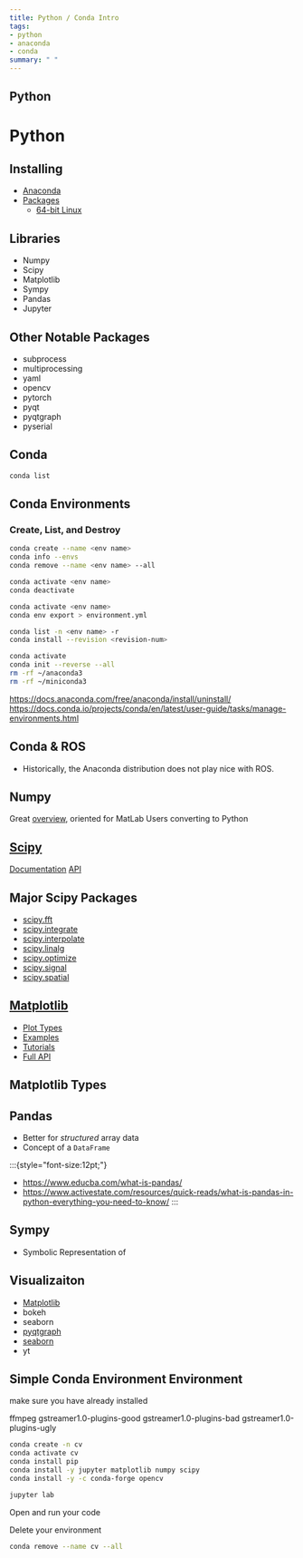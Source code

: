 ```yaml
---
title: Python / Conda Intro
tags:
- python
- anaconda
- conda
summary: " "
---
```


## Python

# Python

## Installing

- [Anaconda](https://www.anaconda.com/products/distribution)
- [Packages](https://docs.anaconda.com/anaconda/packages/pkg-docs/)
    - [64-bit Linux](https://docs.anaconda.com/anaconda/packages/py3.10_linux-64/)

## Libraries

- Numpy
- Scipy
- Matplotlib
- Sympy
- Pandas
- Jupyter

## Other Notable Packages

- subprocess
- multiprocessing
- yaml
- opencv
- pytorch
- pyqt
- pyqtgraph
- pyserial

<!--
## Other Packages / Libraries

:::{style="font-size:12pt;"}
:::columns
:::column

- subprocess
- multiprocessing
- argcomplete
- anyqt
- asyncio
- [bokeh](https://docs.bokeh.org/en/latest/)
- yaml / pyyaml
- cudatoolkit
- cudnn
- cvxopt
- cython
- [dask](https://dask.org)
- django
- fftw
- fuel
- geos / shapely
- git
- gitpython
- graphviz
- imageio
- imagesize
- ipython
- jinja
- json5
- jupyter notebook  / [jupyterlab](https://jupyterlab.readthedocs.io/en/stable/)
- matplotlib
- mkl_fft
- [cupy](https://numfocus.org/project/cupy)
- opencv
- paramiko
- pillow
- pip
- plotly
- psutil
- pydot /pydotplus/graphviz/python-graphviz
- pyopengl
- pyqt / qt / qtpy
- pyserial
- pytest
- python-slugify
- pytorch
- pytz
- pywget / wget
- re / regex
- requests & beautifulsoup
- [scikit-image](https://scikit-image.org/) / [scikit-learn](https://scikit-learn.org/stable/)
- setuptools
- sphinx
- spyder
- sympy
- tensorflow
- theano
- [yt](https://yt-project.org/)

<https://docs.anaconda.com/anaconda/packages/py3.10_linux-64/>

-->

## Conda

```bash
conda list
```

## Conda Environments

### Create, List, and Destroy

```bash
conda create --name <env name>
conda info --envs
conda remove --name <env name> --all
```

```bash
conda activate <env name>
conda deactivate
```

```bash
conda activate <env name>
conda env export > environment.yml
```

```bash
conda list -n <env name> -r
conda install --revision <revision-num>
```

```bash
conda activate
conda init --reverse --all
rm -rf ~/anaconda3
rm -rf ~/miniconda3
```

<https://docs.anaconda.com/free/anaconda/install/uninstall/>
<https://docs.conda.io/projects/conda/en/latest/user-guide/tasks/manage-environments.html>

## Conda & ROS

- Historically, the Anaconda distribution does not play nice with ROS.

## Numpy

Great [overview](https://numpy.org/doc/stable/user/numpy-for-matlab-users.html), oriented for MatLab Users converting to Python

## [Scipy](https://scipy.org/)

[Documentation](https://docs.scipy.org/doc/scipy/)
[API](https://docs.scipy.org/doc/scipy/reference/index.html#scipy-api)

## Major Scipy Packages

- [scipy.fft](https://docs.scipy.org/doc/scipy/reference/fft.html)
- [scipy.integrate](https://docs.scipy.org/doc/scipy/reference/integrate.html)
- [scipy.interpolate](https://docs.scipy.org/doc/scipy/reference/interpolate.html)
- [scipy.linalg](https://docs.scipy.org/doc/scipy/reference/linalg.html)
- [scipy.optimize](https://docs.scipy.org/doc/scipy/reference/optimize.html)
- [scipy.signal](https://docs.scipy.org/doc/scipy/reference/signal.html)
- [scipy.spatial](https://docs.scipy.org/doc/scipy/reference/spatial.html)

## [Matplotlib](https://matplotlib.org/)

- [Plot Types](https://matplotlib.org/stable/plot_types/index)
- [Examples](https://matplotlib.org/stable/gallery/index)
- [Tutorials](https://matplotlib.org/stable/tutorials/index)
- [Full API](https://matplotlib.org/stable/api/index)

## Matplotlib Types

## Pandas

- Better for *structured* array data
- Concept of a ```DataFrame```

:::{style="font-size:12pt;"}

- <https://www.educba.com/what-is-pandas/>
- <https://www.activestate.com/resources/quick-reads/what-is-pandas-in-python-everything-you-need-to-know/>
:::

## Sympy

- Symbolic Representation of

## Visualizaiton

- [Matplotlib](https://matplotlib.org/)
- bokeh
- seaborn
- [pyqtgraph](https://www.pyqtgraph.org/)
- [seaborn](https://seaborn.pydata.org/)
- yt


## Simple Conda Environment Environment

make sure you have already installed

ffmpeg gstreamer1.0-plugins-good gstreamer1.0-plugins-bad gstreamer1.0-plugins-ugly

```bash
conda create -n cv
conda activate cv
conda install pip
conda install -y jupyter matplotlib numpy scipy
conda install -y -c conda-forge opencv
```

```bash
jupyter lab
```

Open and run your code

Delete your environment

```bash
conda remove --name cv --all
```
